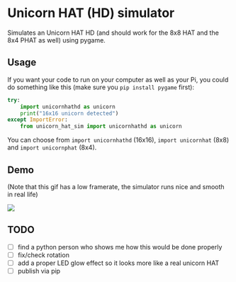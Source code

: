 # Unicorn HAT (HD) simulator

Simulates an Unicorn HAT HD (and should work for the 8x8 HAT and the 8x4 PHAT as well) using pygame.

## Usage

If you want your code to run on your computer as well as your Pi, you could do something like this (make sure you `pip install pygame` first):

```python
try:
    import unicornhathd as unicorn
    print("16x16 unicorn detected")
except ImportError:
    from unicorn_hat_sim import unicornhathd as unicorn
```

You can choose from `import unicornhathd` (16x16), `import unicornhat` (8x8) and `import unicornphat` (8x4).

## Demo

(Note that this gif has a low framerate, the simulator runs nice and smooth in real life)

![](https://cl.ly/2s070z1k0L3J/Screen%20Recording%202017-06-26%20at%2011.12%20PM.gif)


## TODO

- [ ] find a python person who shows me how this would be done properly
- [ ] fix/check rotation
- [ ] add a proper LED glow effect so it looks more like a real unicorn HAT
- [ ] publish via pip
